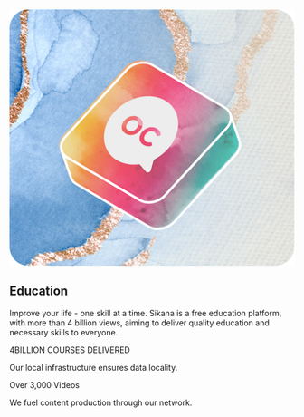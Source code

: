![education](./img/oc.png)

## Education

Improve your life - one skill at a time. Sikana is a free education platform, with more than 4 billion views, aiming to deliver quality education and necessary skills to everyone. 

4BILLION  COURSES DELIVERED

Our local infrastructure ensures data locality.


Over 3,000 Videos

We fuel content production through our network.


